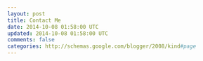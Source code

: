 ```yaml
---           
layout: post
title: Contact Me
date: 2014-10-08 01:58:00 UTC
updated: 2014-10-08 01:58:00 UTC
comments: false
categories: http://schemas.google.com/blogger/2008/kind#page
---
```

<!--gb_contact_form-->
